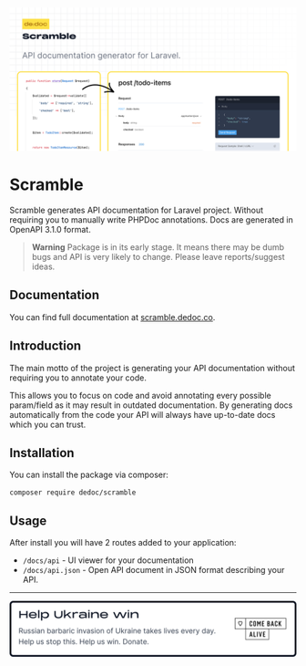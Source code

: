 <p>
  <a href="https://scramble.dedoc.co" target="_blank">
    <img src="./.github/gh-img.png?v=1" alt="Scramble – Laravel API documentation generator"/>
  </a>
</p>

# Scramble

Scramble generates API documentation for Laravel project. Without requiring you to manually write PHPDoc annotations. Docs are generated in OpenAPI 3.1.0 format.

> **Warning**
> Package is in its early stage. It means there may be dumb bugs and API is very likely to change. Please leave reports/suggest ideas.

## Documentation

You can find full documentation at [scramble.dedoc.co](https://scramble.dedoc.co).

## Introduction

The main motto of the project is generating your API documentation without requiring you to annotate your code.

This allows you to focus on code and avoid annotating every possible param/field as it may result in outdated documentation. By generating docs automatically from the code your API will always have up-to-date docs which you can trust.

## Installation
You can install the package via composer:
```shell
composer require dedoc/scramble
```

## Usage
After install you will have 2 routes added to your application:

- `/docs/api` - UI viewer for your documentation
- `/docs/api.json` - Open API document in JSON format describing your API.

---

<p>
  <a href="https://savelife.in.ua/en/donate-en/" target="_blank">
    <img src="./.github/gh-promo.svg?v=1" alt="Donate"/>
  </a>
</p> 
